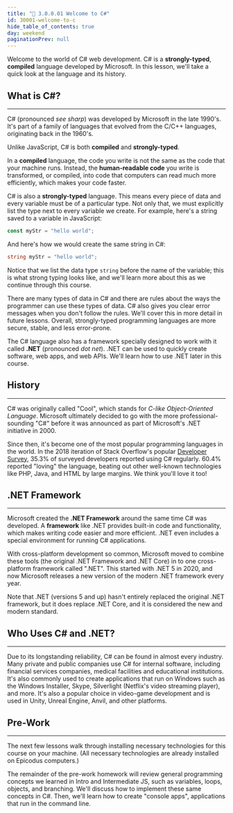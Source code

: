 ```yaml
---
title: "📓 3.0.0.01 Welcome to C#"
id: 30001-welcome-to-c
hide_table_of_contents: true
day: weekend
paginationPrev: null
---
```


Welcome to the world of C# web development. C# is a **strongly-typed**, **compiled** language developed by Microsoft. In this lesson, we'll take a quick look at the language and its history.

## What is C#?

---

C# (pronounced _see sharp_) was developed by Microsoft in the late 1990's. It's part of a family of languages that evolved from the C/C++ languages, originating back in the 1960's.

Unlike JavaScript, C# is both **compiled** and **strongly-typed**. 

In a **compiled** language, the code you write is not the same as the code that your machine runs. Instead, the **human-readable code** you write is transformed, or compiled, into code that computers can read much more efficiently, which makes your code faster.

C# is also a **strongly-typed** language. This means every piece of data and every variable must be of a particular type. Not only that, we must explicitly list the type next to every variable we create. For example, here's a string saved to a variable in JavaScript:

```js
const myStr = "hello world";
```

And here's how we would create the same string in C#:

```cs
string myStr = "hello world";
```

Notice that we list the data type `string` before the name of the variable; this is what strong typing looks like, and we'll learn more about this as we continue through this course. 

There are many types of data in C# and there are rules about the ways the programmer can use these types of data. C# also gives you clear error messages when you don't follow the rules. We'll cover this in more detail in future lessons. Overall, strongly-typed programming languages are more secure, stable, and less error-prone.

The C# language also has a framework specially designed to work with it called **.NET** (pronounced _dot net_). .NET can be used to quickly create software, web apps, and web APIs. We'll learn how to use .NET later in this course.

## History

---

C# was originally called "Cool", which stands for _C-like Object-Oriented Language_. Microsoft ultimately decided to go with the more professional-sounding "C#" before it was announced as part of Microsoft's .NET initiative in 2000.

Since then, it's become one of the most popular programming languages in the world. In the 2018 iteration of Stack Overflow's popular [Developer Survey](https://insights.stackoverflow.com/survey/2018), 35.3% of surveyed developers reported using C# regularly. 60.4% reported "loving" the language, beating out other well-known technologies like PHP, Java, and HTML by large margins. We think you'll love it too!


## .NET Framework
---

Microsoft created the **.NET Framework** around the same time C# was developed. A **framework** like .NET provides built-in code and functionality, which makes writing code easier and more efficient. .NET even includes a special environment for running C# applications.

With cross-platform development so common, Microsoft moved to combine these tools (the original .NET Framework and .NET Core) in to one cross-platform framework called ".NET". This started with .NET 5 in 2020, and now Microsoft releases a new version of the modern .NET framework every year.

Note that .NET (versions 5 and up) hasn't entirely replaced the original .NET framework, but it does replace .NET Core, and it is considered the new and modern standard.

## Who Uses C# and .NET?
---

Due to its longstanding reliability, C# can be found in almost every industry. Many private and public companies use C# for internal software, including financial services companies, medical facilities and educational institutions. It's also commonly used to create applications that run on Windows such as the Windows Installer, Skype, Silverlight (Netflix's video streaming player), and more. It's also a popular choice in video-game development and is used in Unity, Unreal Engine, Anvil, and other platforms.

## Pre-Work

---

The next few lessons walk through installing necessary technologies for this course on your machine. (All necessary technologies are already installed on Epicodus computers.)

The remainder of the pre-work homework will review general programming concepts we learned in Intro and Intermediate JS, such as variables, loops, objects, and branching. We'll discuss how to implement these same concepts in C#. Then, we'll learn how to create "console apps", applications that run in the command line.
